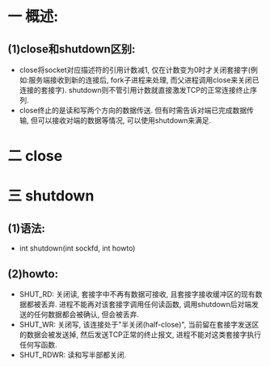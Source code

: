 # 一 概述:
## (1)close和shutdown区别:
- close将socket对应描述符的引用计数减1, 仅在计数变为0时才关闭套接字(例如:服务端接收到新的连接后, fork子进程来处理, 而父进程调用close来关闭已连接的套接字). shutdown则不管引用计数就直接激发TCP的正常连接终止序列.
- close终止的是读和写两个方向的数据传送. 但有时需告诉对端已完成数据传输, 但可以接收对端的数据等情况, 可以使用shutdown来满足.

# 二 close

# 三 shutdown
## (1)语法:
- int shutdown(int sockfd, int howto)

## (2)howto:
- SHUT_RD: 关闭读, 套接字中不再有数据可接收, 且套接字接收缓冲区的现有数据都被丢弃. 进程不能再对该套接字调用任何读函数, 调用shutdown后对端发送的任何数据都会被确认, 但会被丢弃.
- SHUT_WR: 关闭写, 该连接处于"半关闭(half-close)", 当前留在套接字发送区的数据会被发送掉, 然后发送TCP正常的终止报文, 进程不能对这类套接字执行任何写函数.
- SHUT_RDWR: 读和写半部都关闭.